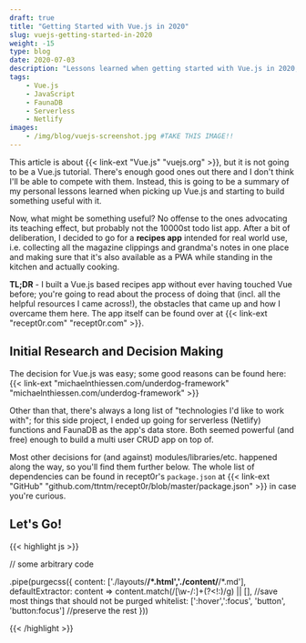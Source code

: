 ```yaml
---
draft: true
title: "Getting Started with Vue.js in 2020"
slug: vuejs-getting-started-in-2020
weight: -15
type: blog
date: 2020-07-03
description: "Lessons learned when getting started with Vue.js in 2020; not your typical Vue.js tutorial."
tags:
    - Vue.js
    - JavaScript
    - FaunaDB
    - Serverless
    - Netlify
images:
    - /img/blog/vuejs-screenshot.jpg #TAKE THIS IMAGE!!
---
```


This article is about {{< link-ext "Vue.js" "vuejs.org" >}}, but it is not going to be a Vue.js tutorial. There's enough good ones out there and I don't think I'll be able to compete with them. Instead, this is going to be a summary of my personal lessons learned when picking up Vue.js and starting to build something useful with it.

Now, what might be something useful? No offense to the ones advocating its teaching effect, but probably not the 10000st todo list app. After a bit of deliberation, I decided to go for a **recipes app** intended for real world use, i.e. collecting all the magazine clippings and grandma's notes in one place and making sure that it's also available as a PWA while standing in the kitchen and actually cooking.

**TL;DR** - I built a Vue.js based recipes app without ever having touched Vue before; you're going to read about the process of doing that (incl. all the helpful resources I came across!), the obstacles that came up and how I overcame them here. The app itself can be found over at {{< link-ext "recept0r.com" "recept0r.com" >}}.

## Initial Research and Decision Making

The decision for Vue.js was easy; some good reasons can be found here: {{< link-ext "michaelnthiessen.com/underdog-framework" "michaelnthiessen.com/underdog-framework" >}}

Other than that, there's always a long list of "technologies I'd like to work with"; for this side project, I ended up going for serverless (Netlify) functions and FaunaDB as the app's data store. Both seemed powerful (and free) enough to build a multi user CRUD app on top of.

Most other decisions for (and against) modules/libraries/etc. happened along the way, so you'll find them further below. The whole list of dependencies can be found in recept0r's `package.json` at {{< link-ext "GitHub" "github.com/ttntm/recept0r/blob/master/package.json" >}} in case you're curious.

## Let's Go!

{{< highlight js >}}

// some arbitrary code

.pipe(purgecss({
    content: ['./layouts/**/*.html','./content/**/*.md'],
    defaultExtractor: content => content.match(/[\w-/:]+(?<!:)/g) || [], //save most things that should not be purged
    whitelist: [':hover',':focus', 'button', 'button:focus'] //preserve the rest
}))

{{< /highlight >}}
